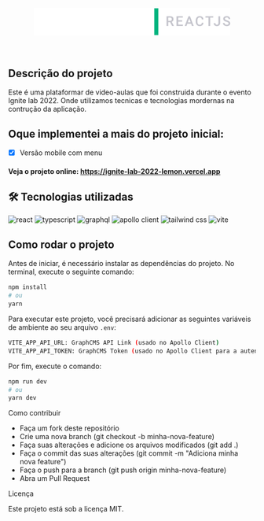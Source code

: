 <br/>
<div align="center">

  <img src="./preview/logo.svg" width="400" alt="Ignite Lab 2022">

<br/></div>


## Descrição do projeto

Este é uma plataformar de video-aulas que foi construida durante o evento Ignite lab 2022. Onde utilizamos tecnicas e tecnologias mordernas na contrução da aplicação. 

## Oque implementei a mais do projeto inicial:
- [x] Versão mobile com menu


#### Veja o projeto online: https://ignite-lab-2022-lemon.vercel.app


## 🛠 Tecnologias utilizadas

![react][react] ![typescript][typescript] ![graphql][graphql] ![apollo client][apollo] ![tailwind css][tailwind] ![vite][vite]

[react]: https://img.shields.io/badge/react-1E4174?style=for-the-badge&logo=react&logoColor=white

[typescript]: https://img.shields.io/badge/typescript-1E4174?style=for-the-badge&logo=typescript&logoColor=white

[graphql]: https://img.shields.io/badge/graphql-1E4174?style=for-the-badge&logo=graphql&logoColor=white

[apollo]: https://img.shields.io/badge/apollo%20client-1E4174?style=for-the-badge&logo=apollographql&logoColor=white

[tailwind]: https://img.shields.io/badge/tailwind%20css-1E4174?style=for-the-badge&logo=tailwindcss&logoColor=white

[vite]: https://img.shields.io/badge/vite-1E4174?style=for-the-badge&logo=vite&logoColor=white



## Como rodar o projeto

Antes de iniciar, é necessário instalar as dependências do projeto. No terminal, execute o seguinte comando:

```bash
npm install
# ou
yarn

```
Para executar este projeto, você precisará adicionar as seguintes variáveis de ambiente ao seu arquivo `.env`:

```bash
VITE_APP_API_URL: GraphCMS API Link (usado no Apollo Client)
VITE_APP_API_TOKEN: GraphCMS Token (usado no Apollo Client para a autenticação da api)
```

Por fim, execute o comando:

```bash
npm run dev
# ou
yarn dev
```

Como contribuir

- Faça um fork deste repositório
- Crie uma nova branch (git checkout -b minha-nova-feature)
- Faça suas alterações e adicione os arquivos modificados (git add .)
- Faça o commit das suas alterações (git commit -m "Adiciona minha nova feature")
- Faça o push para a branch (git push origin minha-nova-feature)
- Abra um Pull Request

Licença

Este projeto está sob a licença MIT.

